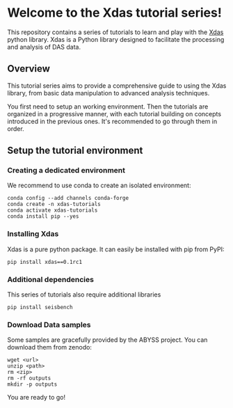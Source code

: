 # Welcome to the Xdas tutorial series!

This repository contains a series of tutorials to learn and play with the [Xdas](https://github.com/xdas-dev/xdas) python library. Xdas is a Python library designed to facilitate the processing and analysis of DAS data.


## Overview

This tutorial series aims to provide a comprehensive guide to using the Xdas library, from basic data manipulation to advanced analysis techniques.

You first need to setup an working environment. Then the tutorials are organized in a progressive manner, with each tutorial building on concepts introduced in the previous ones. It's recommended to go through them in order.

## Setup the tutorial environment

### Creating a dedicated environment

We  recommend to use conda to create an isolated environment:

```
conda config --add channels conda-forge
conda create -n xdas-tutorials
conda activate xdas-tutorials
conda install pip --yes
```

### Installing Xdas

Xdas is a pure python package. It can easily be installed with pip from PyPI:

```
pip install xdas==0.1rc1
```

### Additional dependencies

This series of tutorials also require additional libraries

```
pip install seisbench
```

### Download Data samples

Some samples are gracefully provided by the ABYSS project. You can download them from zenodo:

```
wget <url>
unzip <path>
rm <zip>
rm -rf outputs
mkdir -p outputs
```

You are ready to go!